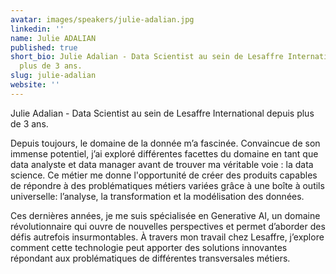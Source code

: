 ```yaml
---
avatar: images/speakers/julie-adalian.jpg
linkedin: ''
name: Julie ADALIAN
published: true
short_bio: Julie Adalian - Data Scientist au sein de Lesaffre International depuis
  plus de 3 ans.
slug: julie-adalian
website: ''
---
```


Julie Adalian - Data Scientist au sein de Lesaffre International depuis plus de 3 ans. 

Depuis toujours, le domaine de la donnée m’a fascinée. Convaincue de son immense potentiel, j’ai exploré différentes facettes du domaine en tant que data analyste et data manager avant de trouver ma véritable voie : la data science. Ce métier me donne l'opportunité de créer des produits capables de répondre à des problématiques métiers variées grâce à une boîte à outils universelle: l’analyse, la transformation et la modélisation des données. 

Ces dernières années, je me suis spécialisée en Generative AI, un domaine révolutionnaire qui ouvre de nouvelles perspectives et permet d’aborder des défis autrefois insurmontables. À travers mon travail chez Lesaffre, j’explore comment cette technologie peut apporter des solutions innovantes répondant aux problématiques de différentes transversales métiers.